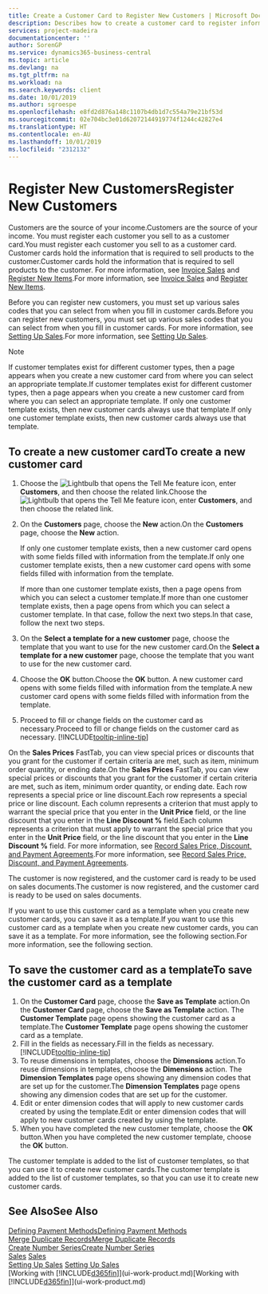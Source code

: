 ```yaml
---
title: Create a Customer Card to Register New Customers | Microsoft Docs
description: Describes how to create a customer card to register information about each new customer or client that you sell to.
services: project-madeira
documentationcenter: ''
author: SorenGP
ms.service: dynamics365-business-central
ms.topic: article
ms.devlang: na
ms.tgt_pltfrm: na
ms.workload: na
ms.search.keywords: client
ms.date: 10/01/2019
ms.author: sgroespe
ms.openlocfilehash: e8fd2d876a148c1107b4db1d7c554a79e21bf53d
ms.sourcegitcommit: 02e704bc3e01d62072144919774f1244c42827e4
ms.translationtype: HT
ms.contentlocale: en-AU
ms.lasthandoff: 10/01/2019
ms.locfileid: "2312132"
---
```

# <a name="register-new-customers"></a><span data-ttu-id="08100-103">Register New Customers</span><span class="sxs-lookup"><span data-stu-id="08100-103">Register New Customers</span></span>
<span data-ttu-id="08100-104">Customers are the source of your income.</span><span class="sxs-lookup"><span data-stu-id="08100-104">Customers are the source of your income.</span></span> <span data-ttu-id="08100-105">You must register each customer you sell to as a customer card.</span><span class="sxs-lookup"><span data-stu-id="08100-105">You must register each customer you sell to as a customer card.</span></span> <span data-ttu-id="08100-106">Customer cards hold the information that is required to sell products to the customer.</span><span class="sxs-lookup"><span data-stu-id="08100-106">Customer cards hold the information that is required to sell products to the customer.</span></span> <span data-ttu-id="08100-107">For more information, see [Invoice Sales](sales-how-invoice-sales.md) and [Register New Items](inventory-how-register-new-items.md).</span><span class="sxs-lookup"><span data-stu-id="08100-107">For more information, see [Invoice Sales](sales-how-invoice-sales.md) and [Register New Items](inventory-how-register-new-items.md).</span></span>  

<span data-ttu-id="08100-108">Before you can register new customers, you must set up various sales codes that you can select from when you fill in customer cards.</span><span class="sxs-lookup"><span data-stu-id="08100-108">Before you can register new customers, you must set up various sales codes that you can select from when you fill in customer cards.</span></span> <span data-ttu-id="08100-109">For more information, see [Setting Up Sales](sales-setup-sales.md).</span><span class="sxs-lookup"><span data-stu-id="08100-109">For more information, see [Setting Up Sales](sales-setup-sales.md).</span></span>

> [!NOTE]  
>   <span data-ttu-id="08100-110">If customer templates exist for different customer types, then a page appears when you create a new customer card from where you can select an appropriate template.</span><span class="sxs-lookup"><span data-stu-id="08100-110">If customer templates exist for different customer types, then a page appears when you create a new customer card from where you can select an appropriate template.</span></span> <span data-ttu-id="08100-111">If only one customer template exists, then new customer cards always use that template.</span><span class="sxs-lookup"><span data-stu-id="08100-111">If only one customer template exists, then new customer cards always use that template.</span></span>

## <a name="to-create-a-new-customer-card"></a><span data-ttu-id="08100-112">To create a new customer card</span><span class="sxs-lookup"><span data-stu-id="08100-112">To create a new customer card</span></span>
1. <span data-ttu-id="08100-113">Choose the ![Lightbulb that opens the Tell Me feature](media/ui-search/search_small.png "Tell me what you want to do") icon, enter **Customers**, and then choose the related link.</span><span class="sxs-lookup"><span data-stu-id="08100-113">Choose the ![Lightbulb that opens the Tell Me feature](media/ui-search/search_small.png "Tell me what you want to do") icon, enter **Customers**, and then choose the related link.</span></span>  
2. <span data-ttu-id="08100-114">On the **Customers** page, choose the **New** action.</span><span class="sxs-lookup"><span data-stu-id="08100-114">On the **Customers** page, choose the **New** action.</span></span>

    <span data-ttu-id="08100-115">If only one customer template exists, then a new customer card opens with some fields filled with information from the template.</span><span class="sxs-lookup"><span data-stu-id="08100-115">If only one customer template exists, then a new customer card opens with some fields filled with information from the template.</span></span>

    <span data-ttu-id="08100-116">If more than one customer template exists, then a page opens from which you can select a customer template.</span><span class="sxs-lookup"><span data-stu-id="08100-116">If more than one customer template exists, then a page opens from which you can select a customer template.</span></span> <span data-ttu-id="08100-117">In that case, follow the next two steps.</span><span class="sxs-lookup"><span data-stu-id="08100-117">In that case, follow the next two steps.</span></span>
3. <span data-ttu-id="08100-118">On the **Select a template for a new customer** page, choose the template that you want to use for the new customer card.</span><span class="sxs-lookup"><span data-stu-id="08100-118">On the **Select a template for a new customer** page, choose the template that you want to use for the new customer card.</span></span>
4. <span data-ttu-id="08100-119">Choose the **OK** button.</span><span class="sxs-lookup"><span data-stu-id="08100-119">Choose the **OK** button.</span></span> <span data-ttu-id="08100-120">A new customer card opens with some fields filled with information from the template.</span><span class="sxs-lookup"><span data-stu-id="08100-120">A new customer card opens with some fields filled with information from the template.</span></span>  
5. <span data-ttu-id="08100-121">Proceed to fill or change fields on the customer card as necessary.</span><span class="sxs-lookup"><span data-stu-id="08100-121">Proceed to fill or change fields on the customer card as necessary.</span></span> [!INCLUDE[tooltip-inline-tip](includes/tooltip-inline-tip_md.md)]

<span data-ttu-id="08100-122">On the **Sales Prices** FastTab, you can view special prices or discounts that you grant for the customer if certain criteria are met, such as item, minimum order quantity, or ending date.</span><span class="sxs-lookup"><span data-stu-id="08100-122">On the **Sales Prices** FastTab, you can view special prices or discounts that you grant for the customer if certain criteria are met, such as item, minimum order quantity, or ending date.</span></span> <span data-ttu-id="08100-123">Each row represents a special price or line discount.</span><span class="sxs-lookup"><span data-stu-id="08100-123">Each row represents a special price or line discount.</span></span> <span data-ttu-id="08100-124">Each column represents a criterion that must apply to warrant the special price that you enter in the **Unit Price** field, or the line discount that you enter in the **Line Discount %** field.</span><span class="sxs-lookup"><span data-stu-id="08100-124">Each column represents a criterion that must apply to warrant the special price that you enter in the **Unit Price** field, or the line discount that you enter in the **Line Discount %** field.</span></span> <span data-ttu-id="08100-125">For more information, see [Record Sales Price, Discount, and Payment Agreements](sales-how-record-sales-price-discount-payment-agreements.md).</span><span class="sxs-lookup"><span data-stu-id="08100-125">For more information, see [Record Sales Price, Discount, and Payment Agreements](sales-how-record-sales-price-discount-payment-agreements.md).</span></span>

<span data-ttu-id="08100-126">The customer is now registered, and the customer card is ready to be used on sales documents.</span><span class="sxs-lookup"><span data-stu-id="08100-126">The customer is now registered, and the customer card is ready to be used on sales documents.</span></span>

<span data-ttu-id="08100-127">If you want to use this customer card as a template when you create new customer cards, you can save it as a template.</span><span class="sxs-lookup"><span data-stu-id="08100-127">If you want to use this customer card as a template when you create new customer cards, you can save it as a template.</span></span> <span data-ttu-id="08100-128">For more information, see the following section.</span><span class="sxs-lookup"><span data-stu-id="08100-128">For more information, see the following section.</span></span>

## <a name="to-save-the-customer-card-as-a-template"></a><span data-ttu-id="08100-129">To save the customer card as a template</span><span class="sxs-lookup"><span data-stu-id="08100-129">To save the customer card as a template</span></span>
1. <span data-ttu-id="08100-130">On the **Customer Card** page, choose the **Save as Template** action.</span><span class="sxs-lookup"><span data-stu-id="08100-130">On the **Customer Card** page, choose the **Save as Template** action.</span></span> <span data-ttu-id="08100-131">The **Customer Template** page opens showing the customer card as a template.</span><span class="sxs-lookup"><span data-stu-id="08100-131">The **Customer Template** page opens showing the customer card as a template.</span></span>
2. <span data-ttu-id="08100-132">Fill in the fields as necessary.</span><span class="sxs-lookup"><span data-stu-id="08100-132">Fill in the fields as necessary.</span></span> [!INCLUDE[tooltip-inline-tip](includes/tooltip-inline-tip_md.md)]
3. <span data-ttu-id="08100-133">To reuse dimensions in templates, choose the **Dimensions** action.</span><span class="sxs-lookup"><span data-stu-id="08100-133">To reuse dimensions in templates, choose the **Dimensions** action.</span></span> <span data-ttu-id="08100-134">The **Dimension Templates** page opens showing any dimension codes that are set up for the customer.</span><span class="sxs-lookup"><span data-stu-id="08100-134">The **Dimension Templates** page opens showing any dimension codes that are set up for the customer.</span></span>
4. <span data-ttu-id="08100-135">Edit or enter dimension codes that will apply to new customer cards created by using the template.</span><span class="sxs-lookup"><span data-stu-id="08100-135">Edit or enter dimension codes that will apply to new customer cards created by using the template.</span></span>  
5. <span data-ttu-id="08100-136">When you have completed the new customer template, choose the **OK** button.</span><span class="sxs-lookup"><span data-stu-id="08100-136">When you have completed the new customer template, choose the **OK** button.</span></span>

<span data-ttu-id="08100-137">The customer template is added to the list of customer templates, so that you can use it to create new customer cards.</span><span class="sxs-lookup"><span data-stu-id="08100-137">The customer template is added to the list of customer templates, so that you can use it to create new customer cards.</span></span>

## <a name="see-also"></a><span data-ttu-id="08100-138">See Also</span><span class="sxs-lookup"><span data-stu-id="08100-138">See Also</span></span>
[<span data-ttu-id="08100-139">Defining Payment Methods</span><span class="sxs-lookup"><span data-stu-id="08100-139">Defining Payment Methods</span></span>](finance-payment-methods.md)  
[<span data-ttu-id="08100-140">Merge Duplicate Records</span><span class="sxs-lookup"><span data-stu-id="08100-140">Merge Duplicate Records</span></span>](sales-how-merge-duplicate-records.md)  
[<span data-ttu-id="08100-141">Create Number Series</span><span class="sxs-lookup"><span data-stu-id="08100-141">Create Number Series</span></span>](ui-create-number-series.md)  
<span data-ttu-id="08100-142">[Sales](sales-manage-sales.md)  </span><span class="sxs-lookup"><span data-stu-id="08100-142">[Sales](sales-manage-sales.md)  </span></span>  
<span data-ttu-id="08100-143">[Setting Up Sales](sales-setup-sales.md)  </span><span class="sxs-lookup"><span data-stu-id="08100-143">[Setting Up Sales](sales-setup-sales.md)  </span></span>  
<span data-ttu-id="08100-144">[Working with [!INCLUDE[d365fin](includes/d365fin_md.md)]](ui-work-product.md)</span><span class="sxs-lookup"><span data-stu-id="08100-144">[Working with [!INCLUDE[d365fin](includes/d365fin_md.md)]](ui-work-product.md)</span></span>
